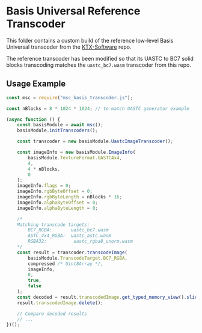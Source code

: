 # Basis Universal Reference Transcoder

This folder contains a custom build of the reference low-level Basis Universal transcoder from the [KTX-Software](https://github.com/KhronosGroup/KTX-Software) repo.

The reference transcoder has been modified so that its UASTC to BC7 solid blocks transcoding matches the `uastc_bc7.wasm` transcoder from this repo.

## Usage Example

```js
const msc = require("msc_basis_transcoder.js");

const nBlocks = 8 * 1024 * 1024; // to match UASTC generator example

(async function () {
    const basisModule = await msc();
    basisModule.initTranscoders();

    const transcoder = new basisModule.UastcImageTranscoder();

    const imageInfo = new basisModule.ImageInfo(
        basisModule.TextureFormat.UASTC4x4,
        4,
        4 * nBlocks,
        0
    );
    imageInfo.flags = 0;
    imageInfo.rgbByteOffset = 0;
    imageInfo.rgbByteLength = nBlocks * 16;
    imageInfo.alphaByteOffset = 0;
    imageInfo.alphaByteLength = 0;

    /*
    Matching transcode targets:
        BC7_RGBA:       uastc_bc7.wasm
        ASTC_4x4_RGBA:  uastc_astc.wasm
        RGBA32:          uastc_rgba8_unorm.wasm
    */
    const result = transcoder.transcodeImage(
        basisModule.TranscodeTarget.BC7_RGBA,
        compressed /* Uint8Array */,
        imageInfo,
        0,
        true,
        false
    );
    const decoded = result.transcodedImage.get_typed_memory_view().slice();
    result.transcodedImage.delete();

    // Compare decoded results
    // ...
})();
```
